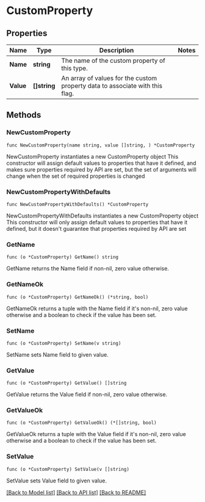 # CustomProperty

## Properties

Name | Type | Description | Notes
------------ | ------------- | ------------- | -------------
**Name** | **string** | The name of the custom property of this type. | 
**Value** | **[]string** | An array of values for the custom property data to associate with this flag. | 

## Methods

### NewCustomProperty

`func NewCustomProperty(name string, value []string, ) *CustomProperty`

NewCustomProperty instantiates a new CustomProperty object
This constructor will assign default values to properties that have it defined,
and makes sure properties required by API are set, but the set of arguments
will change when the set of required properties is changed

### NewCustomPropertyWithDefaults

`func NewCustomPropertyWithDefaults() *CustomProperty`

NewCustomPropertyWithDefaults instantiates a new CustomProperty object
This constructor will only assign default values to properties that have it defined,
but it doesn't guarantee that properties required by API are set

### GetName

`func (o *CustomProperty) GetName() string`

GetName returns the Name field if non-nil, zero value otherwise.

### GetNameOk

`func (o *CustomProperty) GetNameOk() (*string, bool)`

GetNameOk returns a tuple with the Name field if it's non-nil, zero value otherwise
and a boolean to check if the value has been set.

### SetName

`func (o *CustomProperty) SetName(v string)`

SetName sets Name field to given value.


### GetValue

`func (o *CustomProperty) GetValue() []string`

GetValue returns the Value field if non-nil, zero value otherwise.

### GetValueOk

`func (o *CustomProperty) GetValueOk() (*[]string, bool)`

GetValueOk returns a tuple with the Value field if it's non-nil, zero value otherwise
and a boolean to check if the value has been set.

### SetValue

`func (o *CustomProperty) SetValue(v []string)`

SetValue sets Value field to given value.



[[Back to Model list]](../README.md#documentation-for-models) [[Back to API list]](../README.md#documentation-for-api-endpoints) [[Back to README]](../README.md)



